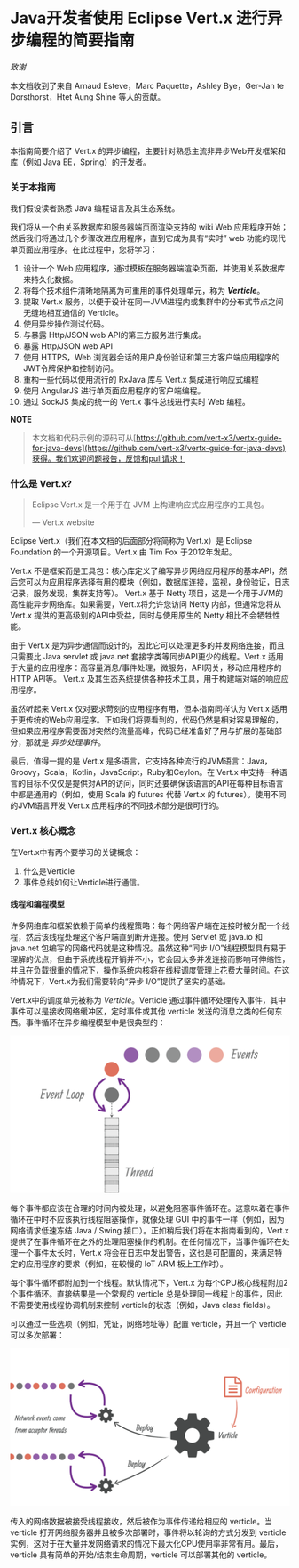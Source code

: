 # Java开发者使用 Eclipse Vert.x 进行异步编程的简要指南

*致谢*
 
本文档收到了来自 Arnaud Esteve，Marc Paquette，Ashley Bye，Ger-Jan te Dorsthorst，Htet Aung Shine 等人的贡献。

## 引言

本指南简要介绍了 Vert.x 的异步编程，主要针对熟悉主流非异步Web开发框架和库（例如 Java EE，Spring）的开发者。

### 关于本指南

我们假设读者熟悉 Java 编程语言及其生态系统。

我们将从一个由关系数据库和服务器端页面渲染支持的 wiki Web 应用程序开始；然后我们将通过几个步骤改进应用程序，直到它成为具有“实时” web 功能的现代单页面应用程序。在此过程中，您将学习：

1. 设计一个 Web 应用程序，通过模板在服务器端渲染页面，并使用关系数据库来持久化数据。
2. 将每个技术组件清晰地隔离为可重用的事件处理单元，称为 ***Verticle***。
3. 提取 Vert.x 服务，以便于设计在同一JVM进程内或集群中的分布式节点之间无缝地相互通信的 Verticle。
4. 使用异步操作测试代码。
5. 与暴露 Http/JSON web API的第三方服务进行集成。
6. 暴露 Http/JSON web API
7. 使用 HTTPS，Web 浏览器会话的用户身份验证和第三方客户端应用程序的JWT令牌保护和控制访问。
8. 重构一些代码以使用流行的 RxJava 库与 Vert.x 集成进行响应式编程
9. 使用 AngularJS 进行单页面应用程序的客户端编程。
10. 通过 SockJS 集成的统一的 Vert.x 事件总线进行实时 Web 编程。

**NOTE**
> 本文档和代码示例的源码可从[https://github.com/vert-x3/vertx-guide-for-java-devs](https://github.com/vert-x3/vertx-guide-for-java-devs)获得。我们欢迎问题报告，反馈和pull请求！

### 什么是 Vert.x?

> Eclipse Vert.x 是一个用于在 JVM 上构建响应式应用程序的工具包。
> 
> — Vert.x website

Eclipse Vert.x（我们在本文档的后面部分将简称为 Vert.x）是 Eclipse Foundation 的一个开源项目。Vert.x 由 Tim Fox 于2012年发起。

Vert.x 不是框架而是工具包：核心库定义了编写异步网络应用程序的基本API，然后您可以为应用程序选择有用的模块（例如，数据库连接，监视，身份验证，日志记录，服务发现，集群支持等）。 Vert.x 基于 Netty 项目，这是一个用于JVM的高性能异步网络库。如果需要，Vert.x将允许您访问 Netty 内部，但通常您将从 Vert.x 提供的更高级别的API中受益，同时与使用原生的 Netty 相比不会牺牲性能。

由于 Vert.x 是为异步通信而设计的，因此它可以处理更多的并发网络连接，而且只需要比 Java servlet 或 java.net 套接字类等同步API更少的线程。Vert.x 适用于大量的应用程序：高容量消息/事件处理，微服务，API网关，移动应用程序的HTTP API等。 Vert.x 及其生态系统提供各种技术工具，用于构建端对端的响应应用程序。

虽然听起来 Vert.x 仅对要求苛刻的应用程序有用，但本指南同样认为 Vert.x 适用于更传统的Web应用程序。正如我们将要看到的，代码仍然是相对容易理解的，但如果应用程序需要面对突然的流量高峰，代码已经准备好了用与扩展的基础部分，那就是 *异步处理事件*。

最后，值得一提的是 Vert.x 是多语言，它支持各种流行的JVM语言：Java，Groovy，Scala，Kotlin，JavaScript，Ruby和Ceylon。在 Vert.x 中支持一种语言的目标不仅仅是提供对API的访问，同时还要确保该语言的API在每种目标语言中都是通用的（例如，使用 Scala 的 futures 代替 Vert.x 的 futures）。使用不同的JVM语言开发 Vert.x 应用程序的不同技术部分是很可行的。

### Vert.x 核心概念

在Vert.x中有两个要学习的关键概念：

1. 什么是Verticle
2. 事件总线如何让Verticle进行通信。

#### 线程和编程模型

许多网络库和框架依赖于简单的线程策略：每个网络客户端在连接时被分配一个线程，然后该线程处理这个客户端直到断开连接。使用 Servlet 或 java.io 和 java.net 包编写的网络代码就是这种情况。虽然这种“同步 I/O”线程模型具有易于理解的优点，但由于系统线程开销并不小，它会因太多并发连接而影响可伸缩性，并且在负载很重的情况下，操作系统内核将在线程调度管理上花费大量时间。在这种情况下，Vert.x为我们需要转向“异步 I/O”提供了坚实的基础。

Vert.x中的调度单元被称为 *Verticle*。Verticle 通过事件循环处理传入事件，其中事件可以是接收网络缓冲区，定时事件或其他 verticle 发送的消息之类的任何东西。事件循环在异步编程模型中是很典型的：

![even_loop](./images/event-loop.png)

每个事件都应该在合理的时间内被处理，以避免阻塞事件循环在。这意味着在事件循环在中时不应该执行线程阻塞操作，就像处理 GUI 中的事件一样（例如，因为网络请求低速冻结 Java / Swing 接口）。正如稍后我们将在本指南看到的，Vert.x 提供了在事件循环在之外的处理阻塞操作的机制。在任何情况下，当事件循环在处理一个事件太长时，Vert.x 将会在日志中发出警告，这也是可配置的，来满足特定的应用程序的要求（例如，在较慢的 IoT ARM 板上工作时）。

每个事件循环都附加到一个线程。默认情况下，Vert.x 为每个CPU核心线程附加2个事件循环。直接结果是一个常规的 verticle 总是处理同一线程上的事件，因此不需要使用线程协调机制来控制 verticle的状态（例如，Java class fields）。

可以通过一些选项（例如，凭证，网络地址等）配置 verticle，并且一个 verticle 可以多次部署：

![verticle-threading-config](./images/verticle-threading-config.png)

传入的网络数据被接受线程接收，然后被作为事件传递给相应的 verticle。当 verticle 打开网络服务器并且被多次部署时，事件将以轮询的方式分发到 verticle 实例，这对于在大量并发网络请求的情况下最大化CPU使用率非常有用。最后，verticle 具有简单的开始/结束生命周期，verticle 可以部署其他的 verticle。